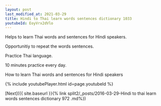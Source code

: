 ```yaml
---
layout: post
last_modified_at: 2021-03-29
title: Hindi to Thai learn words sentences dictionary 1033 
youtubeId: EoyVrx2dVlo
---
```

 
 
Helps to learn Thai words and sentences for Hindi speakers.

Opportunitiy to repeat the words sentences. 

Practice Thai language. 
 
10 minutes practice every day. 
 
How to learn Thai words and sentences for Hindi speakers 
 
{% include youtubePlayer.html id=page.youtubeId %}
 
 
[Next]({{ site.baseurl }}{% link  split2/_posts/2016-03-29-Hindi to thai learn words sentences dictionary 972 .md%})
 
